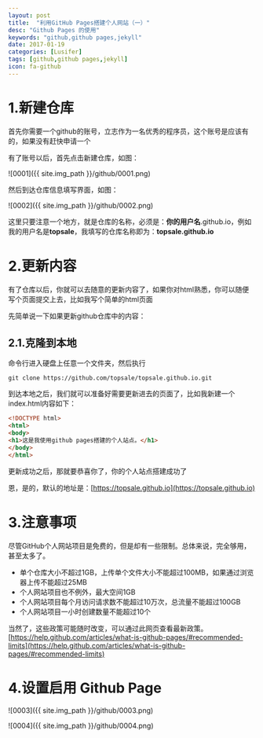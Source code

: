 ```yaml
---
layout: post
title:  "利用GitHub Pages搭建个人网站（一）"
desc: "Github Pages 的使用"
keywords: "github,github pages,jekyll"
date: 2017-01-19
categories: [Lusifer]
tags: [github,github pages,jekyll]
icon: fa-github
---
```


# 1.新建仓库

首先你需要一个github的账号，立志作为一名优秀的程序员，这个账号是应该有的，如果没有赶快申请一个

有了账号以后，首先点击新建仓库，如图：

![0001]({{ site.img_path }}/github/0001.png)

然后到达仓库信息填写界面，如图：

![0002]({{ site.img_path }}/github/0002.png)

这里只要注意一个地方，就是仓库的名称，必须是：**你的用户名**.github.io，例如我的用户名是**topsale**，我填写的仓库名称即为：**topsale.github.io**

# 2.更新内容

有了仓库以后，你就可以去随意的更新内容了，如果你对html熟悉，你可以随便写个页面提交上去，比如我写个简单的html页面

先简单说一下如果更新github仓库中的内容：

## 2.1.克隆到本地

命令行进入硬盘上任意一个文件夹，然后执行

```shell
git clone https://github.com/topsale/topsale.github.io.git
```

到达本地之后，我们就可以准备好需要更新进去的页面了，比如我新建一个index.html内容如下：

```html
<!DOCTYPE html>
<html>
<body>
<h1>这是我使用github pages搭建的个人站点。</h1>
</body>
</html>
```

更新成功之后，那就要恭喜你了，你的个人站点搭建成功了

恩，是的，默认的地址是：[https://topsale.github.io](https://topsale.github.io)

# 3.注意事项

尽管GitHub个人网站项目是免费的，但是却有一些限制。总体来说，完全够用，甚至太多了。

- 单个仓库大小不超过1GB，上传单个文件大小不能超过100MB，如果通过浏览器上传不能超过25MB
- 个人网站项目也不例外，最大空间1GB
- 个人网站项目每个月访问请求数不能超过10万次，总流量不能超过100GB
- 个人网站项目一小时创建数量不能超过10个

当然了，这些政策可能随时改变，可以通过此网页查看最新政策。 [https://help.github.com/articles/what-is-github-pages/#recommended-limits](https://help.github.com/articles/what-is-github-pages/#recommended-limits)

# 4.设置启用 Github Page

![0003]({{ site.img_path }}/github/0003.png)

![0004]({{ site.img_path }}/github/0004.png)